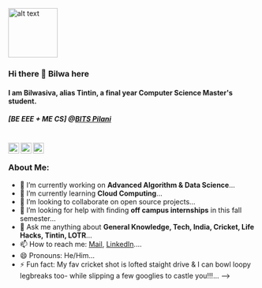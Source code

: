 <img src="https://github.com/rahul799/rahul799/blob/master/Hi.gif" alt="alt text" width="100" height="100" />

### Hi there 👋 Bilwa here

#### I am Bilwasiva, alias Tintin, a final year Computer Science Master's student.
##### [BE EEE + ME CS] @[BITS Pilani](https://www.bits-pilani.ac.in/)

<br/>
<a href="https://twitter.com/bilwasiva">
  <img align="left" alt="Bilwasiva | Twitter" width="22px" src="https://cdn.jsdelivr.net/npm/simple-icons@v3/icons/twitter.svg" />
</a>
<a href="https://www.linkedin.com/in/bilwasiva-basu-mallick-503795109/">
  <img align="left" alt="Bilwa's LinkdeIN" width="22px" src="https://cdn.jsdelivr.net/npm/simple-icons@v3/icons/linkedin.svg" />
</a>
<a href="https://bilwasiva.wordpress.com">
  <img align="left" alt="BIlwa's Wordpress" width="22px" src="https://cdn.jsdelivr.net/npm/simple-icons@v3/icons/leetcode.svg" />
</a>
<br />


### About Me:

- 🔭 I’m currently working on **Advanced Algorithm & Data Science**...
- 🌱 I’m currently learning **Cloud Computing**...
- 👯 I’m looking to collaborate on open source projects...
- 🤔 I’m looking for help with finding **off campus internships** in this fall semester...
- 💬 Ask me anything about **General Knowledge, Tech, India, Cricket, Life Hacks, Tintin, LOTR**...
- 📫 How to reach me: [Mail](mailto:tintinmyself@gmail.com), [LinkedIn](https://www.linkedin.com/in/bilwasiva-basu-mallick-503795109/)....
- 😄 Pronouns: He/Him...
- ⚡ Fun fact: My fav cricket shot is lofted staight drive & I can bowl loopy legbreaks too- while slipping a few googlies to castle you!!!...
-->
